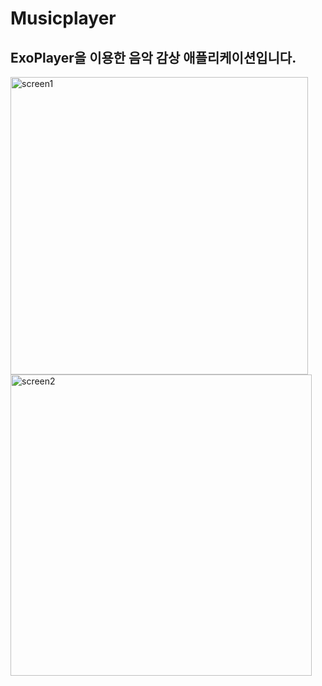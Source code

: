 # Musicplayer
## ExoPlayer을 이용한 음악 감상 애플리케이션입니다.
<img width="476" alt="screen1" src="https://user-images.githubusercontent.com/99385873/173672631-7f8ff596-2b27-4c66-9978-e87dae242789.png">
<img width="482" alt="screen2" src="https://user-images.githubusercontent.com/99385873/173672796-3ff378ca-8be3-4393-8fa5-0d5224dae33f.png">
